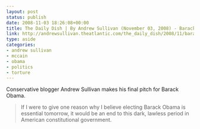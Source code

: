 ```yaml
---
layout: post
status: publish
date: 2008-11-03 18:26:08+00:00
title: The Daily Dish | By Andrew Sullivan (November 03, 2008) - Barack Obama For President
link: http://andrewsullivan.theatlantic.com/the_daily_dish/2008/11/barack-obama-fo.html
type: aside
categories:
- andrew sullivan
- mccain
- obama
- politics
- torture
---
```


Conservative blogger Andrew Sullivan makes his final pitch for Barack Obama.

> If I were to give one reason why I believe electing Barack Obama is essential tomorrow, it would be an end to this dark, lawless period in American constitutional government.